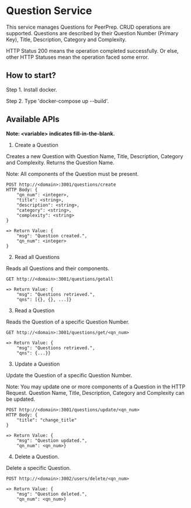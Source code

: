# Question Service

This service manages Questions for PeerPrep. CRUD operations are supported. Questions are described by their Question Number (Primary Key), Title, Description, Category and Complexity.

HTTP Status 200 means the operation completed successfully. Or else, other HTTP Statuses mean the operation faced some error.

## How to start?

Step 1. Install docker.

Step 2. Type 'docker-compose up --build'.

## Available APIs

**Note: \<variable> indicates fill-in-the-blank.**

1. Create a Question

Creates a new Question with Question Name, Title, Description, Category and Complexity. Returns the Question Name.

Note: All components of the Question must be present.

```
POST http://<domain>:3001/questions/create
HTTP Body: {
    "qn_num": <integer>,
    "title": <string>,
    "description": <string>,
    "category": <string>,
    "complexity": <string>
}

=> Return Value: {
    "msg": "Question created.",
    "qn_num": <integer>
}
```

2. Read all Questions

Reads all Questions and their components.

```
GET http://<domain>:3001/questions/getall

=> Return Value: {
    "msg": "Questions retrieved.",
    "qns": [{}, {}, ...]}
```

3. Read a Question

Reads the Question of a specific Question Number.

```
GET http://<domain>:3001/questions/get/<qn_num>

=> Return Value: {
    "msg": "Questions retrieved.",
    "qns": {...}}
```

3. Update a Question

Update the Question of a specific Question Number.

Note: You may update one or more components of a Question in the HTTP Request. Question Name, Title, Description, Category and Complexity can be updated.

```
POST http://<domain>:3001/questions/update/<qn_num>
HTTP Body: {
    "title": "change_title"
}

=> Return Value: {
    "msg": "Question updated.",
    "qn_num": <qn_num>}
```

4. Delete a Question.

Delete a specific Question.

```
POST http://<domain>:3002/users/delete/<qn_num>

=> Return Value: {
    "msg": "Question deleted.",
    "qn_num": <qn_num>}
```
